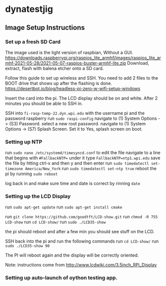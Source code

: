 # dynatestjig
## Image Setup Instructions
### Set up a fresh SD Card
The image used is the light version of raspbian, Without a GUI.
https://downloads.raspberrypi.org/raspios_lite_armhf/images/raspios_lite_armhf-2021-05-28/2021-05-07-raspios-buster-armhf-lite.zip
Download, extract, flash with balena etcher onto a SD card.

Follow this guide to set up wireless and SSH. You need to add 2 files to the BOOT drive that shows up after the flashing is done.
https://desertbot.io/blog/headless-pi-zero-w-wifi-setup-windows

Insert the card into the pi.
The LCD display should be on and white. After 2 minutes you should be able to SSH in.

SSH into `fi-rasp-temp-22.dyn.wpi.edu` with the username pi and the password raspberry
run `sudo raspi-config`
navigate to (1) System Options -> (S3) Password.
select a new root password.
navigate to (1) System Options -> (S7) Splash Screen.
Set it to Yes, splash screen on boot.

### Setting up NTP
run `sudo nano /etc/systemd/timesyncd.conf` to edit the file
navigate to a line that begins with `#FallbackNTP=`
under it type
`FallbackNTP=ntp1.wpi.edu`
save the file by htting ctrl-x and then y and then enter
run `sudo timedatectl set-timezone America/New_York`
run `sudo timedatectl set-ntp true`
reboot the pi by running `sudo reboot`

log back in and make sure time and date is correct by rinning `date`


### Setting up the LCD Display

run `sudo apt-get update`
run `sudo apt-get install cmake`

run `git clone https://github.com/goodtft/LCD-show.git`
run `chmod -R 755 LCD-show`
run `cd LCD-show/`
run `sudo ./LCD35-show`

the pi should reboot and after a few min you should see stuff on the LCD.

SSH back into the pi and run the following commands
run `cd LCD-show/`
run `sudo ./LCD35-show 90`

The PI will reboot again and the display will be correctly oriented.

Note: instructions come from http://www.lcdwiki.com/3.5inch_RPi_Display

### Setting up auto-launch of oython testing app.



